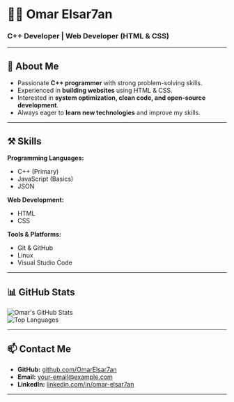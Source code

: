 # 👨‍💻 Omar Elsar7an

### C++ Developer | Web Developer (HTML & CSS)

---

## 📝 About Me  
- Passionate **C++ programmer** with strong problem-solving skills.  
- Experienced in **building websites** using HTML & CSS.  
- Interested in **system optimization, clean code, and open-source development**.  
- Always eager to **learn new technologies** and improve my skills.  

---

## ⚒️ Skills  

**Programming Languages:**  
- C++ (Primary)  
- JavaScript (Basics)  
- JSON  

**Web Development:**  
- HTML  
- CSS  

**Tools & Platforms:**  
- Git & GitHub  
- Linux  
- Visual Studio Code  

---

## 📊 GitHub Stats  

![Omar's GitHub Stats](https://github-readme-stats.vercel.app/api?username=OmarElsar7an&show_icons=true&theme=default)  
![Top Languages](https://github-readme-stats.vercel.app/api/top-langs/?username=OmarElsar7an&layout=compact&theme=default)  

---

## 📫 Contact Me  

- **GitHub:** [github.com/OmarElsar7an](https://github.com/OmarElsar7an)  
- **Email:** your-email@example.com  
- **LinkedIn:** [linkedin.com/in/omar-elsar7an](#)  

---
